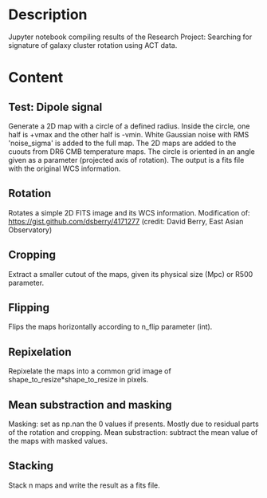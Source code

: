 # Description
Jupyter notebook compiling results of the Research Project: Searching for signature of galaxy cluster rotation using ACT data.

# Content
## Test: Dipole signal
Generate a 2D map with a circle of a defined radius. Inside the circle, one half is +vmax and the other half is -vmin. White Gaussian noise with RMS 'noise_sigma' is added to the full map. The 2D maps are added to the cuouts from DR6 CMB temperature maps. The circle is oriented in an angle given as a parameter (projected axis of rotation). The output is a fits file with the original WCS information.

## Rotation
Rotates a simple 2D FITS image and its WCS information.
Modification of: https://gist.github.com/dsberry/4171277 (credit: David Berry, East Asian Observatory) 

## Cropping
Extract a smaller cutout of the maps, given its physical size (Mpc) or R500 parameter.

## Flipping
Flips the maps horizontally according to n_flip parameter (int). 

## Repixelation
Repixelate the maps into a common grid image of shape_to_resize*shape_to_resize in pixels.

## Mean substraction and masking
Masking: set as np.nan the 0 values if presents. Mostly due to residual parts of the rotation and cropping.
Mean substraction: subtract the mean value of the maps with masked values.

## Stacking
Stack n maps and write the result as a fits file. 
